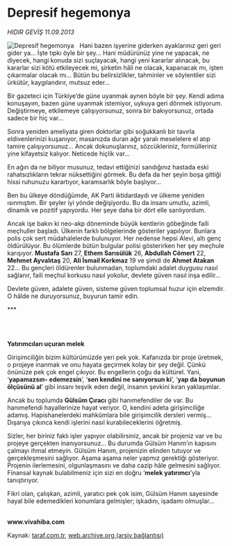 # Depresif hegemonya

*HIDIR GEVİŞ 11.09.2013*

<div class="yazi"><img align="left" alt="Depresif hegemonya" border="0" src="http://www.taraf.com.tr/fotoraflar/makaleler/depresif-hegemonya_2244_orijinal.jpg" style="border-right-width:10px; border-color:#FFFFFF"/><p>Hani bazen işyerine giderken ayaklarınız geri geri gider ya... İşte tıpkı öyle bir şey... Hani müdürünüz yine ne yapacak, ne diyecek, hangi konuda sizi suçlayacak, hangi yeni kararlar alınacak, bu kararlar sizi kötü etkileyecek mi, şirketin hâli ne olacak, kapanacak mı, işten çıkarmalar olacak mı... Bütün bu belirsizlikler, tahminler ve söylentiler sizi ürkütür, kaygılandırır, mutsuz eder...</p>
<p>Bir gazeteci için Türkiye’de güne uyanmak aynen böyle bir şey. Kendi adıma konuşayım, bazen güne uyanmak istemiyor, uykuya geri dönmek istiyorum. Değiştirmeye, etkilemeye çalışıyorsunuz, sonra bir bakıyorsunuz, ortada sadece bir hiç var...</p>
<p>Sonra yeniden ameliyata giren doktorlar gibi soğukkanlı bir tavırla eldivenlerinizi kuşanıyor, masanızda duran ağır yaralı meselelere el atıp tamire çalışıyorsunuz... Ancak dokunuşlarınız, sözcükleriniz, formülleriniz yine kifayetsiz kalıyor. Neticede hiçlik var...</p>
<p>En ağırı da ne biliyor musunuz, tedavi ettiğinizi sandığınız hastada eski rahatsızlıkların tekrar nüksettiğini görmek. Bu defa da her şeyin boşa gittiği hissi ruhunuzu karartıyor, karamsarlık böyle başlıyor... </p>
<p>Ben bu ülkeye döndüğümde, AK Parti iktidardaydı ve ülkeme yeniden ısınmıştım. Bir şeyler iyi yönde değişiyordu. Bu da insanı umutlu, azimli, dinamik ve pozitif yapıyordu. Her şeye daha bir dört elle sarılıyordum.</p>
<p>Ancak işe bakın ki neo-akp döneminde büyük kentlerin göbeğinde faili meçhuller başladı. Ülkenin farklı bölgelerinde gösteriler yapılıyor. Bunlara polis çok sert müdahalelerde bulunuyor. Her nedense hepsi Alevi, altı genç öldürülüyor. Bu ölümlerde bütün bulgular polisi gösterirken her şey meçhule karışıyor. <b>Mustafa Sarı</b> 27, <b>Ethem Sarısülük</b> 26, <b>Abdullah Cömert</b> 22, <b>Mehmet Ayvalıtaş</b> 20, <b>Ali İsmail Korkmaz</b> 19 ve şimdi de <b>Ahmet Atakan</b> 22... Bu gençleri öldürenler bulunmadan, toplumdaki adalet duygusu nasıl sağlanır, faili meçhul korkusu nasıl yokolur, devlete güven nasıl inşa edilir... </p>
<p>Devlete güven, adalete güven, sisteme güven toplumsal huzur için elzemdir. O hâlde ne duruyorsunuz, buyurun tamir edin.</p>
<p>***</p>
<p><b> </b></p>
<p><b><br/>Yatırımcıları uçuran melek</b></p>
<p>Girişimciliğin bizim kültürümüzde yeri pek yok. Kafanızda bir proje üretmek, o projeye inanmak ve onu hayata geçirmek kolay bir şey değil. Çünkü önünüze pek çok engel çıkıyor. Bu engellerin çoğu da kültürel. Yani, ‘<b>yapamazsın- edemezsin</b>’, ‘<b>sen kendini ne sanıyorsun ki</b>’, ‘<b>yap da boyunun ölçüsünü al</b>’ gibi insanı teşvik eden değil, insanın şevkini kıran yaklaşımlar. </p>
<p>Ancak bu toplumda <b>Gülsüm Çıracı</b> gibi hanımefendiler de var. Bu hanımefendi hayallerinize hayat veriyor. O, kendini adeta girişimciliğe adamış. Hapishanelerdeki mahkûmlara bile girişimcilik dersleri vermiş... Dışarıya çıkınca kendi işlerini nasıl kurabileceklerini öğretmiş. </p>
<p>Sizler, her biriniz faklı işler yapıyor olabilirsiniz, ancak bir projeniz var ve bu projeye gerçekten inanıyorsunuz... Bu durumda Gülsüm Hanım’ın kapısını çalmayı ihmal etmeyin. Gülsüm Hanım, projenizin elinden tutuyor ve gerçekleşmesini sağlıyor. Aşama aşama neler yapmız gerektiği gösteriyor. Projenin ilerlemesini, olgunlaşmasını ve daha cazip hâle gelmesini sağlıyor. Finansal kaynak bulabilmeniz için sizi en doğru ‘<b>melek yatırımcı</b>’yla tanıştırıyor. </p>
<p>Fikri olan, çalışkan, azimli, yaratıcı pek çok isim, Gülsüm Hanım sayesinde hayal bile edemedikleri konumlara gelmişler; işkadını, işadamı olmuşlar...</p><b>
<p><br/>www.vivahiba.com</p>
</b>
</div>

Kaynak: [taraf.com.tr](http://www.taraf.com.tr:80/hidir-gevis-2/makale-depresif-hegemonya.htm), [web.archive.org (arşiv bağlantısı)](http://web.archive.org/web/20130914131603/http://www.taraf.com.tr:80/hidir-gevis-2/makale-depresif-hegemonya.htm)

